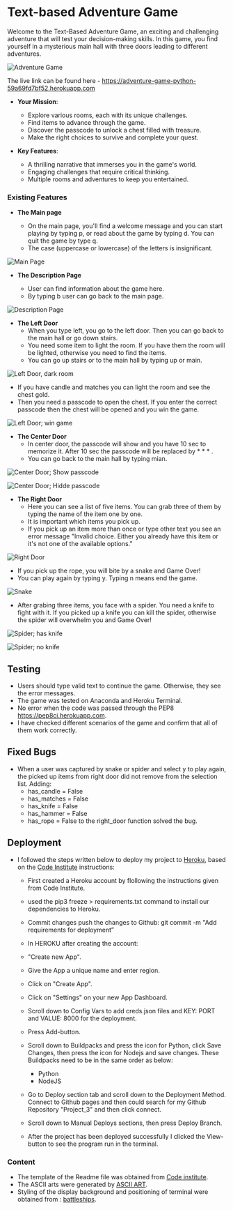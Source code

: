 # Text-based Adventure Game 

Welcome to the Text-Based Adventure Game, an exciting and challenging adventure that will test your decision-making skills. In this game, you find yourself in a mysterious main hall with three doors leading to different adventures.

![Adventure Game](readme/1.png)

The live link can be found here - <https://adventure-game-python-59a69fd7bf52.herokuapp.com>

- __Your Mission__:

    - Explore various rooms, each with its unique challenges.
    - Find items to advance through the game.
    - Discover the passcode to unlock a chest filled with treasure.
    - Make the right choices to survive and complete your quest.

- __Key Features__:

    - A thrilling narrative that immerses you in the game's world.
    - Engaging challenges that require critical thinking.
    - Multiple rooms and adventures to keep you entertained.

### Existing Features

- __The Main page__

  - On the main page, you'll find a welcome message and you can start playing by typing p, or read about the game by typing d. You can quit the game by type q.
  - The case (uppercase or lowercase) of the letters is insignificant.

![Main Page](readme/1.png)

- __The Description Page__
  
  - User can find information about the game here.
  - By typing b user can go back to the main page.
  
![Description Page](readme/2.png)

- __The Left Door__
  - When you type left, you go to the left door. Then you can go back to the main hall or go down stairs.
  - You need some item to light the room. If you have them the room will be lighted, otherwise you need to find the items.
  - You can go up stairs or to the main hall by typing up or main.

![Left Door, dark room](readme/3.png)

  - If you have candle and matches you can light the room and see the chest gold.
  - Then you need a passcode to open the chest. If you enter the correct passcode then the chest will be opened and you win the game.

![Left Door; win game](readme/10.png)  

- __The Center Door__
  - In center door, the passcode will show and you have 10 sec to memorize it. After 10 sec the passcode will be replaced by * * * .
  - You can go back to the main hall by typing mian.

![Center Door; Show passcode](readme/4.png)

![Center Door; Hidde passcode](readme/5.png)


- __The Right Door__
  - Here you can see a list of five items. You can grab three of them by typing the name of the item one by one.
  - It is important which items you pick up.
  - If you pick up an item more than once or type other text you see an error message "Invalid choice. Either you already have this item or it's not one of the available options."

![Right Door](readme/6.png)

  - If you pick up the rope, you will bite by a snake and Game Over!
  - You can play again by typing y. Typing n means end the game.

![Snake](readme/7.png)

  - After grabing three items, you face with a spider. You need a knife to fight with it. If you picked up a knife you can kill the spider, otherwise the spider will overwhelm you and Game Over!

![Spider; has knife](readme/8.png)

![Spider; no knife](readme/9.png)  
  

## Testing

- Users should type valid text to continue the game. Otherwise, they see the error messages.
- The game was tested on Anaconda and Heroku Terminal.
- No error when the code was passed through the PEP8 <https://pep8ci.herokuapp.com>.
- I have checked different scenarios of the game and confirm that all of them work correctly.

## Fixed Bugs

- When a user was captured by snake or spider and select y to play again, the picked up items from right door did not remove from the selection list. Adding:
  - has_candle = False
  - has_matches = False
  - has_knife = False
  - has_hammer = False
  - has_rope = False 
to the right_door function solved the bug.  


## Deployment

- I followed the steps written below to deploy my project to [Heroku](https://heroku.com/), based on the [Code Institute](https://codeinstitute.net) instructions:

    - First created a Heroku account by flollowing the instructions given from Code Institute.

    - used the pip3 freeze > requirements.txt command to install our dependencies to Heroku.

    - Commit changes push the changes to Github: git commit -m "Add requirements for deployment”

    - In HEROKU after creating the account:

    - "Create new App".

    - Give the App a unique name and enter region.

    - Click on "Create App".

    - Click on "Settings" on your new App Dashboard.

    - Scroll down to Config Vars to add creds.json files and KEY: PORT and VALUE: 8000 for the deployment.

    - Press Add-button.

    - Scroll down to Buildpacks and press the icon for Python, click Save Changes, then press the icon for Nodejs and save changes. These Buildpacks need to be in the same order as below:

        - Python
        - NodeJS
    - Go to Deploy section tab and scroll down to the Deployment Method. Connect to Github pages and then could search for my Github Repository "Project_3" and then click connect.

    - Scroll down to Manual Deploys sections, then press Deploy Branch.

    - After the project has been deployed successfully I clicked the View-button to see the program run in the terminal.

### Content

- The template of the Readme file was obtained from [Code institute](https://github.com/Code-Institute-Org/python-essentials-template).
- The ASCII arts were generated by [ASCII ART](https://www.asciiart.eu/text-to-ascii-art).
- Styling of the display background and positioning of terminal were obtained from : [battleships](https://github.com/dnlbowers/battleships/blob/main/views/layout.html).